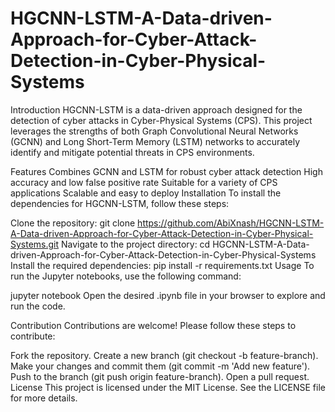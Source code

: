 # HGCNN-LSTM-A-Data-driven-Approach-for-Cyber-Attack-Detection-in-Cyber-Physical-Systems


Introduction
HGCNN-LSTM is a data-driven approach designed for the detection of cyber attacks in Cyber-Physical Systems (CPS). This project leverages the strengths of both Graph Convolutional Neural Networks (GCNN) and Long Short-Term Memory (LSTM) networks to accurately identify and mitigate potential threats in CPS environments.

Features
Combines GCNN and LSTM for robust cyber attack detection
High accuracy and low false positive rate
Suitable for a variety of CPS applications
Scalable and easy to deploy
Installation
To install the dependencies for HGCNN-LSTM, follow these steps:

Clone the repository:
git clone https://github.com/AbiXnash/HGCNN-LSTM-A-Data-driven-Approach-for-Cyber-Attack-Detection-in-Cyber-Physical-Systems.git
Navigate to the project directory:
cd HGCNN-LSTM-A-Data-driven-Approach-for-Cyber-Attack-Detection-in-Cyber-Physical-Systems
Install the required dependencies:
pip install -r requirements.txt
Usage
To run the Jupyter notebooks, use the following command:

jupyter notebook
Open the desired .ipynb file in your browser to explore and run the code.

Contribution
Contributions are welcome! Please follow these steps to contribute:

Fork the repository.
Create a new branch (git checkout -b feature-branch).
Make your changes and commit them (git commit -m 'Add new feature').
Push to the branch (git push origin feature-branch).
Open a pull request.
License
This project is licensed under the MIT License. See the LICENSE file for more details.
